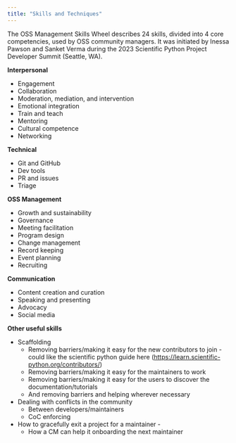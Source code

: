 ```yaml
---
title: "Skills and Techniques"
---
```


The OSS Management Skills Wheel describes 24 skills, divided into 4 core
competencies, used by OSS community managers. It was initiated by Inessa Pawson
and Sanket Verma during the 2023 Scientific Python Project Developer Summit
(Seattle, WA).

**Interpersonal**

- Engagement
- Collaboration
- Moderation, mediation, and intervention
- Emotional integration
- Train and teach
- Mentoring
- Cultural competence
- Networking

**Technical**

- Git and GitHub
- Dev tools
- PR and issues
- Triage

**OSS Management**

- Growth and sustainability
- Governance
- Meeting facilitation
- Program design
- Change management
- Record keeping
- Event planning
- Recruiting

**Communication**

- Content creation and curation
- Speaking and presenting
- Advocacy
- Social media

<!--
Here's an image for illustration purposes:

![oss_wheel](/content/community/oss_wheel.png)
-->

**Other useful skills**

- Scaffolding
  - Removing barriers/making it easy for the new contributors to join - could
    like the scientific python guide here
    (https://learn.scientific-python.org/contributors/)
  - Removing barriers/making it easy for the maintainers to work
  - Removing barriers/making it easy for the users to discover the
    documentation/tutorials
  - And removing barriers and helping wherever necessary
- Dealing with conflicts in the community
  - Between developers/maintainers
  - CoC enforcing
- How to gracefully exit a project for a maintainer -
  - How a CM can help it onboarding the next maintainer
